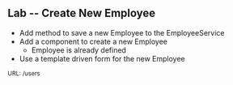 ## Lab -- Create New Employee

* Add method to save a new Employee to the EmployeeService
* Add a component to create a new Employee
    * Employee is already defined
* Use a template driven form for the new Employee

 <small>URL: /users</small>
